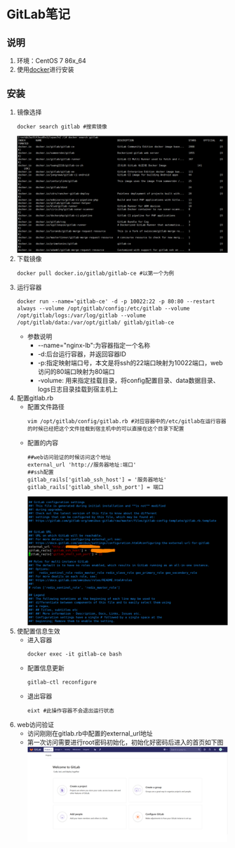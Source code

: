 # GitLab笔记

## 说明
1. 环境：CentOS 7 86x_64 
2. 使用[docker](https://github.com/FYKANG/docker_note)进行安装

## 安装
1. 镜像选择
    ```linux
    docker search gitlab #搜索镜像
    ```
    ![搜索镜像](https://github.com/FYKANG/gitlab_note/raw/master/img/serarch_gitlab.png)
2. 下载镜像
    ```linux
    docker pull docker.io/gitlab/gitlab-ce #以第一个为例
    ```
3. 运行容器
    ```linux
    docker run --name='gitlab-ce' -d -p 10022:22 -p 80:80 --restart always --volume /opt/gitlab/config:/etc/gitlab --volume /opt/gitlab/logs:/var/log/gitlab --volume /opt/gitlab/data:/var/opt/gitlab/ gitlab/gitlab-ce
    ```
    * 参数说明
        * --name="nginx-lb":为容器指定一个名称
        * -d:后台运行容器，并返回容器ID
        * -p:指定映射端口号，本文是将ssh的22端口映射为10022端口，web访问的80端口映射为80端口
        * -volume: 用来指定挂载目录，将config配置目录、data数据目录、logs日志目录挂载到宿主机上
4. 配置gitlab.rb
    * 配置文件路径
        ```linux
        vim /opt/gitlab/config/gitlab.rb #对应容器中的/etc/gitlab在运行容器的时候已经把这个文件挂载到宿主机中的可以直接在这个目录下配置
        ```
    * 配置的内容
        ```
        ##web访问验证的时候访问这个地址
        external_url 'http://服务器地址:端口' 
        ##ssh配置
        gitlab_rails['gitlab_ssh_host'] = '服务器地址'
        gitlab_rails['gitlab_shell_ssh_port'] = 端口
        ```
        ![gitlabHome](https://github.com/FYKANG/gitlab_note/raw/master/img/gitlab_rb.png)
5. 使配置信息生效
    * 进入容器
        ```linux
        docker exec -it gitlab-ce bash
        ```
    * 配置信息更新
        ```linux
        gitlab-ctl reconfigure
        ```
    * 退出容器
        ```linux
        eixt #此操作容器不会退出运行状态
        ```
6. web访问验证
    * 访问刚刚在gitlab.rb中配置的external_url地址
    * 第一次访问需要进行root密码初始化，初始化好密码后进入的首页如下图
    ![gitlabHome](https://github.com/FYKANG/gitlab_note/raw/master/img/gitlabHome.png)